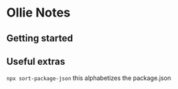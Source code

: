 # Ollie Notes

## Getting started


## Useful extras
`npx sort-package-json` this alphabetizes the package.json